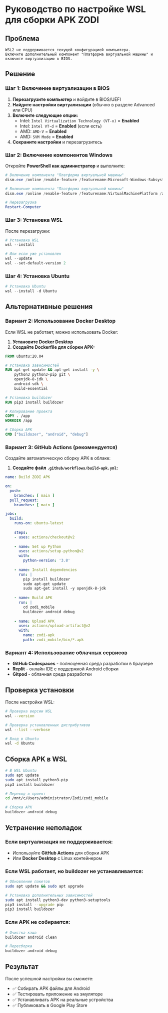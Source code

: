 # Руководство по настройке WSL для сборки APK ZODI

## Проблема
```
WSL2 не поддерживается текущей конфигурацией компьютера.
Включите дополнительный компонент "Платформа виртуальной машины" и включите виртуализацию в BIOS.
```

## Решение

### Шаг 1: Включение виртуализации в BIOS

1. **Перезагрузите компьютер** и войдите в BIOS/UEFI
2. **Найдите настройки виртуализации** (обычно в разделе Advanced или CPU)
3. **Включите следующие опции:**
   - Intel: `Intel Virtualization Technology (VT-x)` = **Enabled**
   - Intel: `Intel VT-d` = **Enabled** (если есть)
   - AMD: `AMD-V` = **Enabled**
   - AMD: `SVM Mode` = **Enabled**
4. **Сохраните настройки** и перезагрузитесь

### Шаг 2: Включение компонентов Windows

Откройте **PowerShell как администратор** и выполните:

```powershell
# Включение компонента "Платформа виртуальной машины"
dism.exe /online /enable-feature /featurename:Microsoft-Windows-Subsystem-Linux /all /norestart

# Включение компонента "Платформа виртуальной машины"
dism.exe /online /enable-feature /featurename:VirtualMachinePlatform /all /norestart

# Перезагрузка
Restart-Computer
```

### Шаг 3: Установка WSL

После перезагрузки:

```powershell
# Установка WSL
wsl --install

# Или если уже установлен
wsl --update
wsl --set-default-version 2
```

### Шаг 4: Установка Ubuntu

```powershell
# Установка Ubuntu
wsl --install -d Ubuntu
```

## Альтернативные решения

### Вариант 2: Использование Docker Desktop

Если WSL не работает, можно использовать Docker:

1. **Установите Docker Desktop**
2. **Создайте Dockerfile для сборки APK:**

```dockerfile
FROM ubuntu:20.04

# Установка зависимостей
RUN apt-get update && apt-get install -y \
    python3 python3-pip git \
    openjdk-8-jdk \
    android-sdk \
    build-essential

# Установка buildozer
RUN pip3 install buildozer

# Копирование проекта
COPY . /app
WORKDIR /app

# Сборка APK
CMD ["buildozer", "android", "debug"]
```

### Вариант 3: GitHub Actions (рекомендуется)

Создайте автоматическую сборку APK в облаке:

1. **Создайте файл `.github/workflows/build-apk.yml`:**

```yaml
name: Build ZODI APK

on:
  push:
    branches: [ main ]
  pull_request:
    branches: [ main ]

jobs:
  build:
    runs-on: ubuntu-latest
    
    steps:
    - uses: actions/checkout@v2
    
    - name: Set up Python
      uses: actions/setup-python@v2
      with:
        python-version: '3.8'
    
    - name: Install dependencies
      run: |
        pip install buildozer
        sudo apt-get update
        sudo apt-get install -y openjdk-8-jdk
    
    - name: Build APK
      run: |
        cd zodi_mobile
        buildozer android debug
    
    - name: Upload APK
      uses: actions/upload-artifact@v2
      with:
        name: zodi-apk
        path: zodi_mobile/bin/*.apk
```

### Вариант 4: Использование облачных сервисов

- **GitHub Codespaces** - полноценная среда разработки в браузере
- **Replit** - онлайн IDE с поддержкой Android сборки
- **Gitpod** - облачная среда разработки

## Проверка установки

После настройки WSL:

```bash
# Проверка версии WSL
wsl --version

# Проверка установленных дистрибутивов
wsl --list --verbose

# Вход в Ubuntu
wsl -d Ubuntu
```

## Сборка APK в WSL

```bash
# В WSL Ubuntu
sudo apt update
sudo apt install python3-pip
pip3 install buildozer

# Переход в проект
cd /mnt/c/Users/administrator/Zodi/zodi_mobile

# Сборка APK
buildozer android debug
```

## Устранение неполадок

### Если виртуализация не поддерживается:
- Используйте **GitHub Actions** для сборки APK
- Или **Docker Desktop** с Linux контейнером

### Если WSL работает, но buildozer не устанавливается:
```bash
# Обновление пакетов
sudo apt update && sudo apt upgrade

# Установка дополнительных зависимостей
sudo apt install python3-dev python3-setuptools
pip3 install --upgrade pip
pip3 install buildozer
```

### Если APK не собирается:
```bash
# Очистка кэша
buildozer android clean

# Пересборка
buildozer android debug
```

## Результат

После успешной настройки вы сможете:
- ✅ Собирать APK файлы для Android
- ✅ Тестировать приложение на эмуляторе
- ✅ Устанавливать APK на реальные устройства
- ✅ Публиковать в Google Play Store
